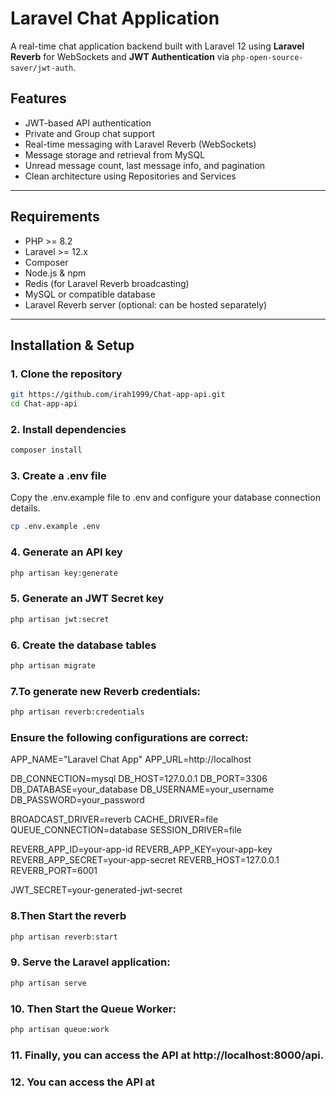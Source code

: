 # Laravel Chat Application

A real-time chat application backend built with Laravel 12 using **Laravel Reverb** for WebSockets and **JWT Authentication** via `php-open-source-saver/jwt-auth`.

## Features

- JWT-based API authentication
- Private and Group chat support
- Real-time messaging with Laravel Reverb (WebSockets)
- Message storage and retrieval from MySQL
- Unread message count, last message info, and pagination
- Clean architecture using Repositories and Services

---

## Requirements

- PHP >= 8.2
- Laravel >= 12.x
- Composer
- Node.js & npm
- Redis (for Laravel Reverb broadcasting)
- MySQL or compatible database
- Laravel Reverb server (optional: can be hosted separately)

---

## Installation & Setup

### 1. Clone the repository

```bash
git https://github.com/irah1999/Chat-app-api.git
cd Chat-app-api
```

### 2. Install dependencies

```bash
composer install

```

### 3. Create a .env file

Copy the .env.example file to .env and configure your database connection details.

```bash
cp .env.example .env
```

### 4. Generate an API key

```bash
php artisan key:generate
```

### 5. Generate an JWT Secret key

```bash
php artisan jwt:secret
```

### 6. Create the database tables

```bash
php artisan migrate
```

### 7.To generate new Reverb credentials:

```bash
php artisan reverb:credentials
```

### Ensure the following configurations are correct:

APP_NAME="Laravel Chat App"
APP_URL=http://localhost

DB_CONNECTION=mysql
DB_HOST=127.0.0.1
DB_PORT=3306
DB_DATABASE=your_database
DB_USERNAME=your_username
DB_PASSWORD=your_password

BROADCAST_DRIVER=reverb
CACHE_DRIVER=file
QUEUE_CONNECTION=database
SESSION_DRIVER=file

REVERB_APP_ID=your-app-id
REVERB_APP_KEY=your-app-key
REVERB_APP_SECRET=your-app-secret
REVERB_HOST=127.0.0.1
REVERB_PORT=6001

JWT_SECRET=your-generated-jwt-secret


### 8.Then Start the reverb

```bash
php artisan reverb:start
```

### 9. Serve the Laravel application:

```bash
php artisan serve
```

### 10. Then Start the Queue Worker:

```bash
php artisan queue:work
```

### 11. Finally, you can access the API at http://localhost:8000/api.

### 12. You can access the API at 